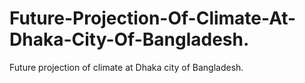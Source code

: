 # Future-Projection-Of-Climate-At-Dhaka-City-Of-Bangladesh.
Future projection of climate at Dhaka city of  Bangladesh.
